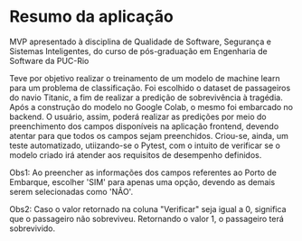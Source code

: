 # Resumo da aplicação

MVP apresentado à disciplina de Qualidade de Software, Segurança e Sistemas Inteligentes, do curso de pós-graduação em Engenharia de Software da PUC-Rio

Teve por objetivo realizar o treinamento de um modelo de machine learn para um problema de classificação. Foi escolhido o dataset de passageiros do navio Titanic, a fim de realizar a predição de sobrevivência à tragédia.
Após a construção do modelo no Google Colab, o mesmo foi embarcado no backend. O usuário, assim, poderá realizar as predições por meio do preenchimento dos campos disponíveis na aplicação frontend, devendo atentar para que todos os campos sejam preenchidos. Criou-se, ainda, um teste automatizado, utiizando-se o Pytest, com o intuito de verificar se o modelo criado irá atender aos requisitos de desempenho definidos.

Obs1: Ao preencher as informações dos campos referentes ao Porto de Embarque, escolher 'SIM' para apenas uma opção, devendo as demais serem selecionadas como 'NÃO'.

Obs2: Caso o valor retornado na coluna "Verificar" seja igual a 0, significa que o passageiro não sobreviveu. Retornando o valor 1,
o passageiro terá sobrevivido.
